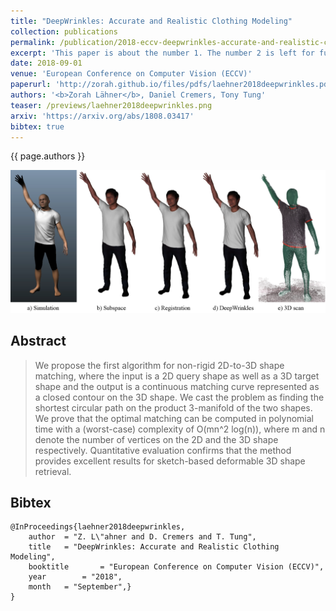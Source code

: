 ```yaml
---
title: "DeepWrinkles: Accurate and Realistic Clothing Modeling"
collection: publications
permalink: /publication/2018-eccv-deepwrinkles-accurate-and-realistic-clothing-modeling
excerpt: 'This paper is about the number 1. The number 2 is left for future work.'
date: 2018-09-01
venue: 'European Conference on Computer Vision (ECCV)'
paperurl: 'http://zorah.github.io/files/pdfs/laehner2018deepwrinkles.pdf'
authors: '<b>Zorah Lähner</b>, Daniel Cremers, Tony Tung'
teaser: /previews/laehner2018deepwrinkles.png
arxiv: 'https://arxiv.org/abs/1808.03417'
bibtex: true
---
```


{{ page.authors }}

<img class="col two teaser" src="../images/previews/laehner2018deepwrinkles.png" alt="Teaser Image" title="teaser" />

## Abstract

> We propose the first algorithm for non-rigid 2D-to-3D shape matching, where the input is a 2D query shape as well as a 3D target shape and the output is a continuous matching curve represented as a closed contour on the 3D shape. We cast the problem as finding the shortest circular path on the product 3-manifold of the two shapes. We prove that the optimal matching can be computed in polynomial time with a (worst-case) complexity of O(mn^2 log(n)), where m and n denote the number of vertices on the 2D and the 3D shape respectively. Quantitative evaluation confirms that the method provides excellent results for sketch-based deformable 3D shape retrieval.


## Bibtex

    @InProceedings{laehner2018deepwrinkles,
        author 	= "Z. L\"ahner and D. Cremers and T. Tung",
        title 	= "DeepWrinkles: Accurate and Realistic Clothing Modeling",
        booktitle    	= "European Conference on Computer Vision (ECCV)",
        year 		= "2018",
        month 	= "September",}
    }
